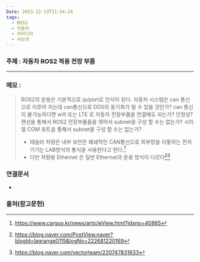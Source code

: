 ```yaml
---
Date: 2023-12-13T11:54:24
tags:
  - ROS2
  - 자동차
  - 아이디어
  - 서브넷
---
```


### 주제 : 자동차 ROS2 적용 전장 부품
----
### 메모 : 
> ROS2의 운용은 기본적으로 ip/port로 인식이 된다. 자동차 시스템은 can 통신으로 이루어 지는데 can통신으로 DDS의 동기화가 될 수 있을 것인가?
> can 통신이 불가능하다면 wifi 또는 LTE 로 자동차 전장부품을 연결해도 되는가? 안정성? 
> 랜선을 통해서 ROS2 전장부품들을 엮어서 subnet을 구성 할 수는 없는가? 
> 시리얼 COM 포트을 통해서 subnet을 구성 할 수는 없는가?
> - 테슬라 차량은 내부 보안은 폐쇄적인 CAN통신으로 외부망을 이욯하는 전자기기는 LAB방식의 통식을 사용한다고 한다.[^1] 
> - 다만 차량용 Ethernet 은 일반 Ethernet과 운용 방식이 다르다[^2][^3]



### 연결문서
- 

### 출처(참고문헌)
[^1]: https://www.carguy.kr/news/articleView.html?idxno=40865
[^2]: https://blog.naver.com/PostView.naver?blogId=lagrange0115&logNo=222681220169
[^3]: https://blog.naver.com/vectorteam/220747831633
